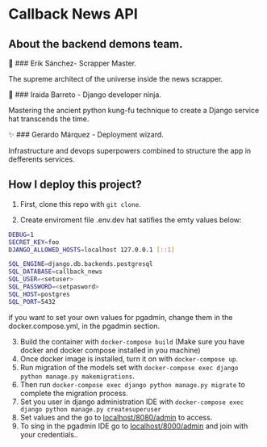 # Callback News API

## About the backend demons team.

:robot: ### Erik Sánchez- Scrapper Master.

The supreme architect of the universe inside the news scrapper. 

:martial_arts_uniform: ### Iraida Barreto - Django developer ninja.

Mastering the ancient python kung-fu technique to create a Django service hat transcends the time.

:sparkles: ### Gerardo Márquez - Deployment wizard.

Infrastructure and devops superpowers combined to structure the app in defferents services.

## How I deploy this project?

1. First, clone this repo with `git clone`.

2. Create enviroment file .env.dev hat satifies the emty values below:
   
```bash
DEBUG=1
SECRET_KEY=foo
DJANGO_ALLOWED_HOSTS=localhost 127.0.0.1 [::1]

SQL_ENGINE=django.db.backends.postgresql
SQL_DATABASE=callback_news
SQL_USER=<setuser>
SQL_PASSWORD=<setpasword>
SQL_HOST=postgres
SQL_PORT=5432
```
if you want to set your own values for pgadmin, change them in the docker.compose.yml, in the pgadmin section.

3. Build the container with `docker-compose build` (Make sure you have docker and docker compose installed in you machine)
4. Once docker image is installed, turn it on with `docker-compose up`.
5. Run migration of the models set with `docker-compose exec django python manage.py makemigrations`.
6. Then run `docker-compose exec django python manage.py migrate` to complete the migration process.
7. Set you user in django administration IDE with `docker-compose exec django python manage.py createsuperuser`
8. Set values and the go to [localhost/8080/admin](localhost/8000/admin) to access.
9. To sing in the pgadmin IDE go to [localhost/8000/admin](localhost/8000/admin) and join with your credentials..


